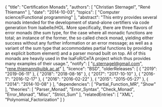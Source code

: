 {
    "title": "Certification Monads",
    "authors": [
        "Christian Sternagel",
        "René Thiemann"
    ],
    "date": "2014-10-03",
    "topics": [
        "Computer science/Functional programming"
    ],
    "abstract": "This entry provides several monads intended for the development of stand-alone certifiers via code generation from Isabelle/HOL. More specifically, there are three flavors of error monads (the sum type, for the case where all monadic functions are total; an instance of the former, the so called check monad, yielding either success without any further information or an error message; as well as a variant of the sum type that accommodates partial functions by providing an explicit bottom element) and a parser monad built on top. All of this monads are heavily used in the IsaFoR/CeTA project which thus provides many examples of their usage.",
    "notify": [
        "c.sternagel@gmail.com",
        "rene.thiemann@uibk.ac.at"
    ],
    "licence": "BSD",
    "olderReleases": [
        {
            "2019": "2019-06-11"
        },
        {
            "2018": "2018-08-16"
        },
        {
            "2017": "2017-10-10"
        },
        {
            "2016-1": "2016-12-17"
        },
        {
            "2016": "2016-02-22"
        },
        {
            "2015": "2015-05-27"
        },
        {
            "2014": "2014-10-08"
        }
    ],
    "dependencies": [
        "Partial_Function_MR",
        "Show"
    ],
    "theories": [
        "Parser_Monad",
        "Error_Syntax",
        "Check_Monad",
        "Error_Monad",
        "Misc",
        "Strict_Sum"
    ],
    "relatedEntries": [
        "XML",
        "Polynomial_Factorization"
    ]
}